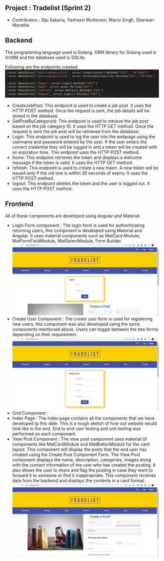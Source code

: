 ## Project : Tradelist (Sprint 2)
* Contributers : Siju Sakaria, Yashasvi Mutteneni, Mansi Singh, Sharwari Marathe

## Backend 
The programming language used is Golang. ORM library for Golang used is GORM and the database used is SQLite.

Following are the endpoints created:
![Alt text](endpoints_sprint2.png)
* CreateJobPost: This endpoint is used to create a job post. It uses the HTTP POST method. Once the request is sent, the job details will be stored in the database. 
* GetPostByCategoryId: This endpoint is used to retrieve the job post based on the job category ID. It uses the HTTP GET method. Once the request is sent the job post will be retrieved from the database.
* Login: This endpoint is used to log the user into the webpage using the username and password entered by the user. If the user enters the correct credential they will be logged in and a token will be created with an expiration time. This endpoint uses the HTTP POST method.
* home: This endpoint retrieves the token and displays a welcome message if the token is valid. It uses the HTTP GET method.
* refresh: This endpoint is used to create a new token. A new token will be issued only if the old one is within 30 seconds of expiry. It uses the HTTP POST method.
* logout: This endpoint deletes the token and the user is logged out. It uses the HTTP POST method. 




## Frontend
All of these components are developed using Angular and Material.
* Login Form component : The login form is used for authenticating returning users, this component is developed using Material and Angular. It uses material components such as MatCard Module, MatFormFieldModule, MatSelectModule, Form Builder. 
![Alt text](login.png)
* Create User Component : The create user form is used for registering new users, this component was also developed using the same components mentioned above. Users can toggle between the two forms depending on their requirement.
![Alt text](createuser.png)
* Grid Component :
* Index Page : The index page contains all the components that we have developed tp this date. This is a rough sketch of how out website would look like in the end. End to end user testing and unit testing was performed on each component. 
* View Post Component : The view post component uses material UI components like MatCardModule and MatButtonModule for the card layout. This component will display the posts that the end user has created using the Create Post Component Form. The View Post component displays the name, description, categories, images along with the contact information of the user who has created the posting. It also allows the user to share and flag the posting in case they want to forward it to someone or find it inappropriate. This component receives data from the backend and displays the contents in a card format.
![Alt text](index.png)


